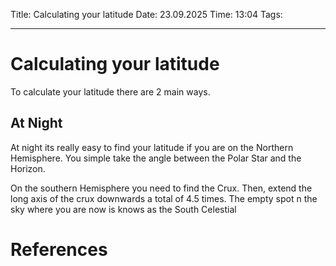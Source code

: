 Title: Calculating your latitude
Date: 23.09.2025
Time: 13:04
Tags: 

---
# Calculating your latitude

To calculate your latitude there are 2 main ways.

## At Night

At night its really easy to find your latitude if you are on the Northern Hemisphere. 
You simple take the angle between the Polar Star and the Horizon. 

On the southern Hemisphere you need to find the Crux. Then, extend the long axis of the crux downwards a total of 4.5 times.
The empty spot n the sky where you are now is knows as the South Celestial 

# References